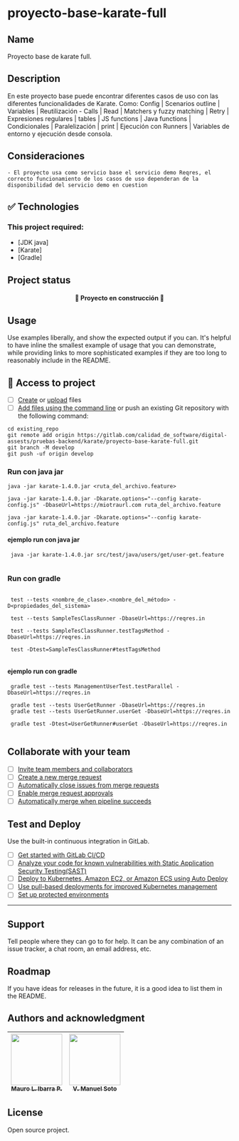 # proyecto-base-karate-full


## Name
Proyecto base de karate full.

## Description
En este proyecto base puede encontrar diferentes casos de uso con las diferentes funcionalidades de Karate. Como: Config | Scenarios outline | Variables | Reutilización - Calls | Read | Matchers y fuzzy matching | Retry | Expresiones regulares | tables | JS functions | Java functions | Condicionales | Paralelización | print | Ejecución con Runners | Variables de entorno y ejecución desde consola.

## Consideraciones
    - El proyecto usa como servicio base el servicio demo Reqres, el correcto funcionamiento de los casos de uso dependeran de la       disponibilidad del servicio demo en cuestion


## ✅ Technologies
### This project required:
- [JDK java] 
- [Karate] 
- [Gradle] 


## Project status
<h4 align="center"> 🚧 Proyecto en construcción 🚧 </h4> 

## Usage
Use examples liberally, and show the expected output if you can. It's helpful to have inline the smallest example of usage that you can demonstrate, while providing links to more sophisticated examples if they are too long to reasonably include in the README.

## 📁 Access to project

- [ ] [Create](https://docs.gitlab.com/ee/user/project/repository/web_editor.html#create-a-file) or [upload](https://docs.gitlab.com/ee/user/project/repository/web_editor.html#upload-a-file) files
- [ ] [Add files using the command line](https://docs.gitlab.com/ee/gitlab-basics/add-file.html#add-a-file-using-the-command-line) or push an existing Git repository with the following command:

```
cd existing_repo
git remote add origin https://gitlab.com/calidad_de_software/digital-assests/pruebas-backend/karate/proyecto-base-karate-full.git
git branch -M develop
git push -uf origin develop
```

### Run con java jar
```
java -jar karate-1.4.0.jar <ruta_del_archivo.feature>

java -jar karate-1.4.0.jar -Dkarate.options="--config karate-config.js" -DbaseUrl=https://miotraurl.com ruta_del_archivo.feature

java -jar karate-1.4.0.jar -Dkarate.options="--config karate-config.js" ruta_del_archivo.feature
```

#### ejemplo run con java jar

```
 java -jar karate-1.4.0.jar src/test/java/users/get/user-get.feature
 
```

### Run con gradle

```

 test --tests <nombre_de_clase>.<nombre_del_método> -D<propiedades_del_sistema>
 
 test --tests SampleTesClassRunner -DbaseUrl=https://reqres.in 
 
 test --tests SampleTesClassRunner.testTagsMethod -DbaseUrl=https://reqres.in 
 
 test -Dtest=SampleTesClassRunner#testTagsMethod
 
```

#### ejemplo run con gradle

```
 gradle test --tests ManagementUserTest.testParallel -DbaseUrl=https://reqres.in 
 
 gradle test --tests UserGetRunner -DbaseUrl=https://reqres.in 
 gradle test --tests UserGetRunner.userGet -DbaseUrl=https://reqres.in 
 
 gradle test -Dtest=UserGetRunner#userGet -DbaseUrl=https://reqres.in 
 
```

## Collaborate with your team

- [ ] [Invite team members and collaborators](https://docs.gitlab.com/ee/user/project/members/)
- [ ] [Create a new merge request](https://docs.gitlab.com/ee/user/project/merge_requests/creating_merge_requests.html)
- [ ] [Automatically close issues from merge requests](https://docs.gitlab.com/ee/user/project/issues/managing_issues.html#closing-issues-automatically)
- [ ] [Enable merge request approvals](https://docs.gitlab.com/ee/user/project/merge_requests/approvals/)
- [ ] [Automatically merge when pipeline succeeds](https://docs.gitlab.com/ee/user/project/merge_requests/merge_when_pipeline_succeeds.html)

## Test and Deploy

Use the built-in continuous integration in GitLab.

- [ ] [Get started with GitLab CI/CD](https://docs.gitlab.com/ee/ci/quick_start/index.html)
- [ ] [Analyze your code for known vulnerabilities with Static Application Security Testing(SAST)](https://docs.gitlab.com/ee/user/application_security/sast/)
- [ ] [Deploy to Kubernetes, Amazon EC2, or Amazon ECS using Auto Deploy](https://docs.gitlab.com/ee/topics/autodevops/requirements.html)
- [ ] [Use pull-based deployments for improved Kubernetes management](https://docs.gitlab.com/ee/user/clusters/agent/)
- [ ] [Set up protected environments](https://docs.gitlab.com/ee/ci/environments/protected_environments.html)

***

## Support
Tell people where they can go to for help. It can be any combination of an issue tracker, a chat room, an email address, etc.

## Roadmap
If you have ideas for releases in the future, it is a good idea to list them in the README.

## Authors and acknowledgment

| [<img src="https://gitlab.com/uploads/-/system/user/avatar/13437423/avatar.png?width=400" width=115><br><sub>Mauro L. Ibarra P.</sub>](https://gitlab.com/mauro.ibarrap) <br/> | [<img src="https://secure.gravatar.com/avatar/4fd1b4dbc11df94113fb462a97f549ab?s=800&d=identicon" width=115><br><sub>V. Manuel Soto</sub>](https://gitlab.com/johan.agudelov) |
|:------------------------------------------------------------------------------------------------------------------------------------------------------------------------------:|:---------------------------------------------------------------------------------------------------------------------------------------------------------------------------:|

## License
Open source project.


